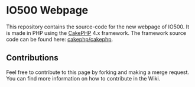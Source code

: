 # IO500 Webpage

This repository contains the source-code for the new webpage of IO500. It is made in PHP using the [CakePHP](https://cakephp.org) 4.x framework. The framework source code can be found here: [cakephp/cakephp](https://github.com/cakephp/cakephp).

## Contributions

Feel free to contribute to this page by forking and making a merge request. You can find more information on how to contribute in the Wiki.
